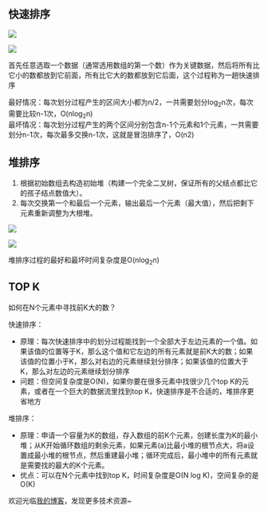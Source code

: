 ## 快速排序
![](/images/j5.jpg)

![](/images/quicksort.gif)

首先任意选取一个数据（通常选用数组的第一个数）作为关键数据，然后将所有比它小的数都放到它前面，所有比它大的数都放到它后面，这个过程称为一趟快速排序

最好情况：每次划分过程产生的区间大小都为n/2，一共需要划分log<sub>2</sub>n次，每次需要比较n-1次，O(nlog<sub>2</sub>n)  
最坏情况：每次划分过程产生的两个区间分别包含n-1个元素和1个元素，一共需要划分n-1次，每次最多交换n-1次，这就是冒泡排序了，O(n2)

## 堆排序

1. 根据初始数组去构造初始堆（构建一个完全二叉树，保证所有的父结点都比它的孩子结点数值大）。
2. 每次交换第一个和最后一个元素，输出最后一个元素（最大值），然后把剩下元素重新调整为大根堆。 
  
![](/images/j11.png)

![](/images/heapsort.gif)

堆排序过程的最好和最坏时间复杂度是O(nlog<sub>2</sub>n)

## TOP K
如何在N个元素中寻找前K大的数？

快速排序：

* 原理：每次快速排序中的划分过程能找到一个全部大于左边元素的一个值。如果该值的位置等于K，那么这个值和它左边的所有元素就是前K大的数；如果该值的位置小于K，那么对右边的元素继续划分排序；如果该值的位置大于K，那么对左边的元素继续划分排序
* 问题：但空间复杂度是O(N)，如果你要在很多元素中找很少几个top K的元素，或者在一个巨大的数据流里找到top K，快速排序是不合适的，堆排序更省地方

堆排序：
* 原理：申请一个容量为K的数组，存入数组的前K个元素，创建长度为K的最小堆；从K开始循环数组的剩余元素，如果元素(a)比最小堆的根节点大，将a设置成最小堆的根节点，然后重建最小堆；循环完成后，最小堆中的所有元素就是需要找的最大的K个元素。
* 优点：可以在N个元素中找到top K，时间复杂度是O(N log K)，空间复杂的是O(K)

欢迎光临[我的博客](http://www.wangtianyi.top/?utm_source=github&utm_medium=github)，发现更多技术资源~
